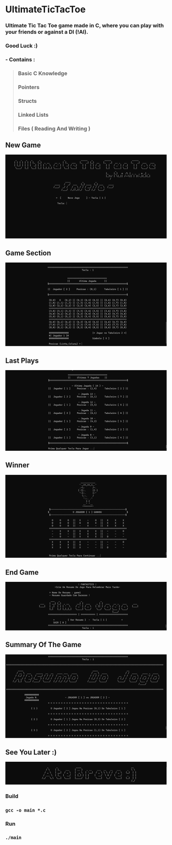 # UltimateTicTacToe
### Ultimate Tic Tac Toe game made in C, where you can play with your friends or against a DI (!AI).
### Good Luck :)

### - Contains :
> ### Basic C Knowledge
> ### Pointers
> ### Structs
> ### Linked Lists
> ### Files ( Reading And Writing )

## New Game
![](Final%20Project%20Images/HomeSection.png)
## Game Section
![](Final%20Project%20Images/GameSection.png)
## Last Plays
![](Final%20Project%20Images/LastPlaysSection.png)
## Winner
![](Final%20Project%20Images/Winner.png)
## End Game
![](Final%20Project%20Images/EndOfGame.png)
## Summary Of The Game
![](Final%20Project%20Images/ResumeOfTheGame.png)
## See You Later :)
![](Final%20Project%20Images/SeeYouLater.png)

### Build 
### `gcc -o main *.c`
### Run
### `./main`
